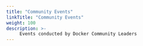 ```yaml
---
title: "Community Events"
linkTitle: "Community Events"
weight: 100
description: >-
     Events conducted by Docker Community Leaders
---
```


